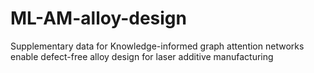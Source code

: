 # ML-AM-alloy-design
Supplementary data for Knowledge-informed graph attention networks enable defect-free alloy design for laser additive manufacturing
